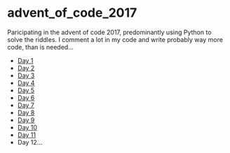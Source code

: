 # advent_of_code_2017
Paricipating in the advent of code 2017, predominantly using Python to solve the riddles.
I comment a lot in my code and write probably way more code, than is needed...

+ [Day 1](https://github.com/basti42/advent_of_code_2017/blob/master/day1/)
+ [Day 2](https://github.com/basti42/advent_of_code_2017/blob/master/day2/)
+ [Day 3](https://github.com/basti42/advent_of_code_2017/blob/master/day3/)
+ [Day 4](https://github.com/basti42/advent_of_code_2017/blob/master/day4/)
+ [Day 5](https://github.com/basti42/advent_of_code_2017/blob/master/day5/)
+ [Day 6](https://github.com/basti42/advent_of_code_2017/blob/master/day6/)
+ [Day 7](https://github.com/basti42/advent_of_code_2017/blob/master/day7/)
+ [Day 8](https://github.com/basti42/advent_of_code_2017/blob/master/day8/)
+ [Day 9](https://github.com/basti42/advent_of_code_2017/blob/master/day9/)
+ [Day 10](https://github.com/basti42/advent_of_code_2017/blob/master/day10/)
+ [Day 11](https://github.com/basti42/advent_of_code_2017/blob/master/day11/)
+ Day 12...
